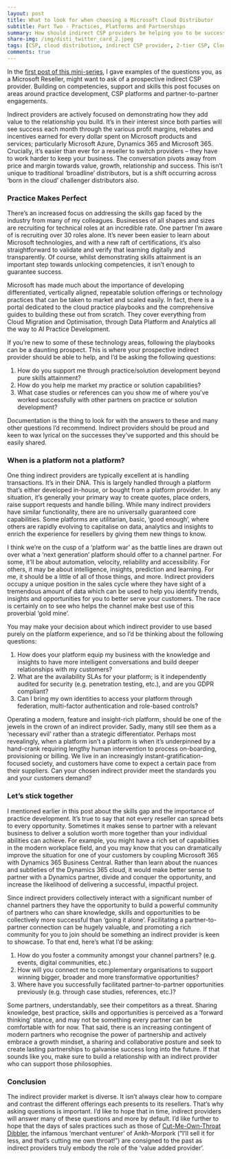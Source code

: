 ```yaml
---
layout: post
title: What to look for when choosing a Microsoft Cloud Distributor
subtitle: Part Two - Practices, Platforms and Partnerships
summary: How should indirect CSP providers be helping you to be successful with cloud services?
share-img: /img/disti_twitter_card_2.jpeg
tags: [CSP, cloud distribution, indirect CSP provider, 2-tier CSP, Cloud Solutions Provider]
comments: true
---
```


In the [first post of this mini-series](https://jamesbmarshall.com/2019/01/27/choosing-a-cloud-disti/ "Part One: Competencies, Support and Skills"), I gave examples of the questions you, as a Microsoft Reseller, might want to ask of a prospective indirect CSP provider. Building on competencies, support and skills this post focuses on areas around practice development, CSP platforms and partner-to-partner engagements.

Indirect providers are actively focused on demonstrating how they add value to the relationship you build. It’s in their interest since both parties will see success each month through the various profit margins, rebates and incentives earned for every dollar spent on Microsoft products and services; particularly Microsoft Azure, Dynamics 365 and Microsoft 365. Crucially, it’s easier than ever for a reseller to switch providers – they have to work harder to keep your business. The conversation pivots away from price and margin towards value, growth, relationship and success. This isn’t unique to traditional ‘broadline’ distributors, but is a shift occurring across ‘born in the cloud’ challenger distributors also.

### Practice Makes Perfect

There’s an increased focus on addressing the skills gap faced by the industry from many of my colleagues. Businesses of all shapes and sizes are recruiting for technical roles at an incredible rate. One partner I’m aware of is recruiting over 30 roles alone. It’s never been easier to learn about Microsoft technologies, and with a new raft of certifications, it’s also straightforward to validate and verify that learning digitally and transparently. Of course, whilst demonstrating skills attainment is an important step towards unlocking competencies, it isn’t enough to guarantee success.

Microsoft has made much about the importance of developing differentiated, vertically aligned, repeatable solution offerings or technology practices that can be taken to market and scaled easily. In fact, there is a portal dedicated to the cloud practice playbooks and the comprehensive guides to building these out from scratch. They cover everything from Cloud Migration and Optimisation, through Data Platform and Analytics all the way to AI Practice Development. 

If you’re new to some of these technology areas, following the playbooks can be a daunting prospect. This is where your prospective indirect provider should be able to help, and I’d be asking the following questions:

1.	How do you support me through practice/solution development beyond pure skills attainment?
2.	How do you help me market my practice or solution capabilities?
3.	What case studies or references can you show me of where you’ve worked successfully with other partners on practice or solution development?

Documentation is the thing to look for with the answers to these and many other questions I’d recommend. Indirect providers should be proud and keen to wax lyrical on the successes they’ve supported and this should be easily shared.

### When is a platform not a platform?

One thing indirect providers are typically excellent at is handling transactions. It’s in their DNA. This is largely handled through a platform that’s either developed in-house, or bought from a platform provider. In any situation, it’s generally your primary way to create quotes, place orders, raise support requests and handle billing. While many indirect providers have similar functionality, there are no universally guaranteed core capabilities. Some platforms are utilitarian, basic, ‘good enough’, where others are rapidly evolving to capitalise on data, analytics and insights to enrich the experience for resellers by giving them new things to know.

I think we’re on the cusp of a ‘platform war’ as the battle lines are drawn out over what a ‘next generation’ platform should offer to a channel partner. For some, it’ll be about automation, velocity, reliability and accessibility. For others, it may be about intelligence, insights, prediction and learning. For me, it should be a little of all of those things, and more. Indirect providers occupy a unique position in the sales cycle where they have sight of a tremendous amount of data which can be used to help you identify trends, insights and opportunities for you to better serve your customers. The race is certainly on to see who helps the channel make best use of this proverbial ‘gold mine’.

You may make your decision about which indirect provider to use based purely on the platform experience, and so I’d be thinking about the following questions:

1.	How does your platform equip my business with the knowledge and insights to have more intelligent conversations and build deeper relationships with my customers?
2.	What are the availability SLAs for your platform; is it independently audited for security (e.g. penetration testing, etc.), and are you GDPR compliant?
3.	Can I bring my own identities to access your platform through federation, multi-factor authentication and role-based controls?

Operating a modern, feature and insight-rich platform, should be one of the jewels in the crown of an indirect provider. Sadly, many still see them as a ‘necessary evil’ rather than a strategic differentiator. Perhaps most revealingly, when a platform isn’t a platform is when it’s underpinned by a hand-crank requiring lengthy human intervention to process on-boarding, provisioning or billing. We live in an increasingly instant-gratification-focused society, and customers have come to expect a certain pace from their suppliers. Can your chosen indirect provider meet the standards you and your customers demand?

### Let’s stick together

I mentioned earlier in this post about the skills gap and the importance of practice development. It’s true to say that not every reseller can spread bets to every opportunity. Sometimes it makes sense to partner with a relevant business to deliver a solution worth more together than your individual abilities can achieve. For example, you might have a rich set of capabilities in the modern workplace field, and you may know that you can dramatically improve the situation for one of your customers by coupling Microsoft 365 with Dynamics 365 Business Central. Rather than learn about the nuances and subtleties of the Dynamics 365 cloud, it would make better sense to partner with a Dynamics partner, divide and conquer the opportunity, and increase the likelihood of delivering a successful, impactful project.

Since indirect providers collectively interact with a significant number of channel partners they have the opportunity to build a powerful community of partners who can share knowledge, skills and opportunities to be collectively more successful than ‘going it alone’. Facilitating a partner-to-partner connection can be hugely valuable, and promoting a rich community for you to join should be something an indirect provider is keen to showcase. To that end, here’s what I’d be asking:

1.	How do you foster a community amongst your channel partners? (e.g. events, digital communities, etc.)
2.	How will you connect me to complementary organisations to support winning bigger, broader and more transformative opportunities?
3.	Where have you successfully facilitated partner-to-partner opportunities previously (e.g. through case studies, references, etc.)?

Some partners, understandably, see their competitors as a threat. Sharing knowledge, best practice, skills and opportunities is perceived as a ‘forward thinking’ stance, and may not be something every partner can be comfortable with for now. That said, there is an increasing contingent of modern partners who recognise the power of partnership and actively embrace a growth mindset, a sharing and collaborative posture and seek to create lasting partnerships to galvanise success long into the future. If that sounds like you, make sure to build a relationship with an indirect provider who can support those philosophies.

### Conclusion

The indirect provider market is diverse. It isn’t always clear how to compare and contrast the different offerings each presents to its resellers. That’s why asking questions is important. I’d like to hope that in time, indirect providers will answer many of these questions and more by default. I’d like further to hope that the days of sales practices such as those of [Cut-Me-Own-Throat Dibbler](https://discworld.fandom.com/wiki/Cut-Me-Own-Throat_Dibbler), the infamous ‘merchant venturer’ of Ankh-Morpork (“I’ll sell it for less, and that’s cutting me own throat!”) are consigned to the past as indirect providers truly embody the role of the ‘value added provider’.



